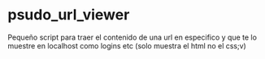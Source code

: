 # psudo_url_viewer
Pequeño script para traer el contenido de una url en especifico y que te lo muestre en localhost como logins etc (solo muestra el html no el css;v)
